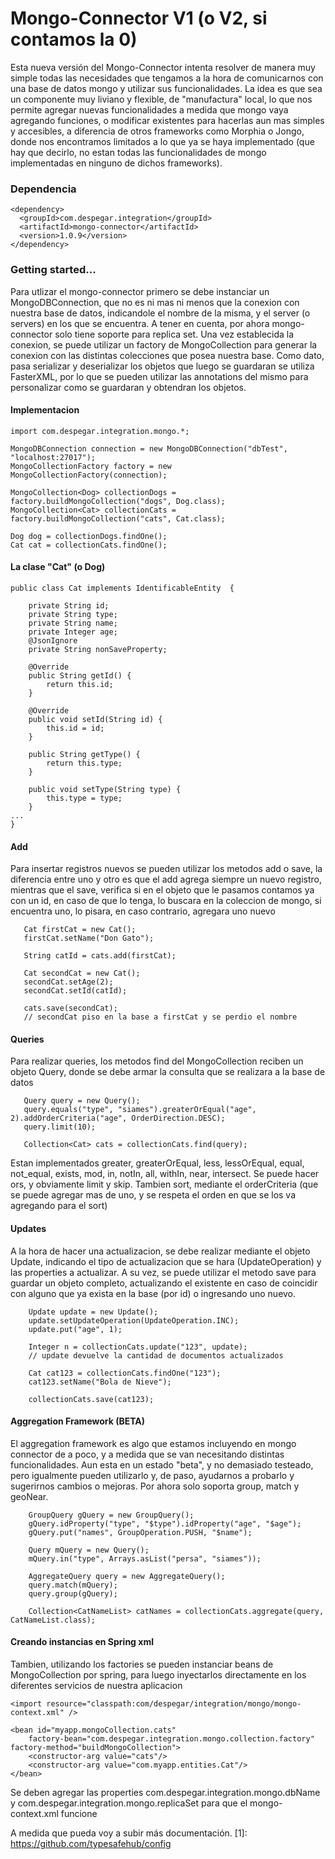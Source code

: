 # Mongo-Connector V1 (o V2, si contamos la 0)

Esta nueva versión del Mongo-Connector intenta resolver de manera muy simple todas las necesidades que tengamos a la hora de comunicarnos con una base de datos mongo y utilizar sus funcionalidades. La idea es que sea un componente muy liviano y flexible, de "manufactura" local, lo que nos permite agregar nuevas funcionalidades a medida que mongo vaya agregando funciones, o modificar existentes para hacerlas aun mas simples y accesibles, a diferencia de otros frameworks como Morphia o Jongo, donde nos encontramos limitados a lo que ya se haya implementado (que hay que decirlo, no estan todas las funcionalidades de mongo implementadas en ninguno de dichos frameworks). 

### Dependencia

    <dependency>
      <groupId>com.despegar.integration</groupId>
      <artifactId>mongo-connector</artifactId>
      <version>1.0.9</version>
    </dependency>

### Getting started...

Para utlizar el mongo-connector primero se debe instanciar un MongoDBConnection, que no es ni mas ni menos que la conexion con nuestra base de datos, indicandole el nombre de la misma, y el server (o servers) en los que se encuentra. A tener en cuenta, por ahora mongo-connector solo tiene soporte para replica set.
Una vez establecida la conexion, se puede utilizar un factory de MongoCollection para generar la conexion con las distintas colecciones que posea nuestra base. Como dato, pasa serializar y deserializar los objetos que luego se guardaran se utiliza FasterXML, por lo que se pueden utilizar las annotations del mismo para personalizar como se guardaran y obtendran los objetos.

#### Implementacion

    import com.despegar.integration.mongo.*;
    
    MongoDBConnection connection = new MongoDBConnection("dbTest", "localhost:27017");
    MongoCollectionFactory factory = new MongoCollectionFactory(connection);
                
    MongoCollection<Dog> collectionDogs = factory.buildMongoCollection("dogs", Dog.class);
    MongoCollection<Cat> collectionCats = factory.buildMongoCollection("cats", Cat.class);
    
    Dog dog = collectionDogs.findOne();
    Cat cat = collectionCats.findOne();

#### La clase "Cat" (o Dog)
	
    public class Cat implements IdentificableEntity  {
    
        private String id;
    	private String type;
    	private String name;
    	private Integer age;
    	@JsonIgnore
    	private String nonSaveProperty;
    
        @Override
        public String getId() {
            return this.id;
        }

        @Override
        public void setId(String id) {
            this.id = id;	
        }

        public String getType() {
    	    return this.type;
    	}

    	public void setType(String type) {
    	    this.type = type;
    	}
   	...   
    }

#### Add

Para insertar registros nuevos se pueden utilizar los metodos add o save, la diferencia entre uno y otro es que el add agrega siempre un nuevo registro, mientras que el save, verifica si en el objeto que le pasamos contamos ya con un id, en caso de que lo tenga, lo buscara en la coleccion de mongo, si encuentra uno, lo pisara, en caso contrario, agregara uno nuevo

       Cat firstCat = new Cat();
       firstCat.setName("Don Gato");       
        
       String catId = cats.add(firstCat);
        
       Cat secondCat = new Cat();
       secondCat.setAge(2);
       secondCat.setId(catId);
        
       cats.save(secondCat);
       // secondCat piso en la base a firstCat y se perdio el nombre

#### Queries

Para realizar queries, los metodos find del MongoCollection reciben un objeto Query, donde se debe armar la consulta que se realizara a la base de datos

       Query query = new Query();
       query.equals("type", "siames").greaterOrEqual("age", 2).addOrderCriteria("age", OrderDirection.DESC);
       query.limit(10);

       Collection<Cat> cats = collectionCats.find(query);

Estan implementados greater, greaterOrEqual, less, lessOrEqual, equal, not_equal, exists, mod, in, notIn, all, withIn, near, intersect. Se puede hacer ors, y obviamente limit y skip. Tambien sort, mediante el orderCriteria (que se puede agregar mas de uno, y se respeta el orden en que se los va agregando para el sort)

#### Updates

A la hora de hacer una actualizacion, se debe realizar mediante el objeto Update, indicando el tipo de actualizacion que se hara (UpdateOperation) y las properties a actualizar. A su vez, se puede utilizar el metodo save para guardar un objeto completo, actualizando el existente en caso de coincidir con alguno que ya exista en la base (por id) o ingresando uno nuevo.

        Update update = new Update();
        update.setUpdateOperation(UpdateOperation.INC);
        update.put("age", 1);
        
        Integer n = collectionCats.update("123", update);
        // update devuelve la cantidad de documentos actualizados
        
        Cat cat123 = collectionCats.findOne("123");
        cat123.setName("Bola de Nieve");
        
        collectionCats.save(cat123);

#### Aggregation Framework (BETA)

El aggregation framework es algo que estamos incluyendo en mongo connector de a poco, y a medida que se van necesitando distintas funcionalidades. Aun esta en un estado "beta", y no demasiado testeado, pero igualmente pueden utilizarlo y, de paso, ayudarnos a probarlo y sugerirnos cambios o mejoras. Por ahora solo soporta group, match y geoNear.

        GroupQuery gQuery = new GroupQuery();
        gQuery.idProperty("type", "$type").idProperty("age", "$age");
        gQuery.put("names", GroupOperation.PUSH, "$name");
        
        Query mQuery = new Query();
        mQuery.in("type", Arrays.asList("persa", "siames"));
        
        AggregateQuery query = new AggregateQuery();
        query.match(mQuery);
        query.group(gQuery);                
        
        Collection<CatNameList> catNames = collectionCats.aggregate(query, CatNameList.class);

#### Creando instancias en Spring xml

Tambien, utilizando los factories se pueden instanciar beans de MongoCollection por spring, para luego inyectarlos directamente en los diferentes servicios de nuestra aplicacion

	<import resource="classpath:com/despegar/integration/mongo/mongo-context.xml" />

	<bean id="myapp.mongoCollection.cats"
		factory-bean="com.despegar.integration.mongo.collection.factory" factory-method="buildMongoCollection">
		<constructor-arg value="cats"/>
		<constructor-arg value="com.myapp.entities.Cat"/>
	</bean>		

Se deben agregar las properties com.despegar.integration.mongo.dbName y com.despegar.integration.mongo.replicaSet para que el mongo-context.xml funcione

A medida que pueda voy a subir más documentación.
  [1]: https://github.com/typesafehub/config
